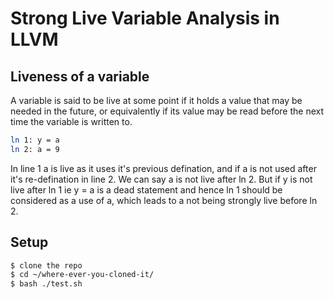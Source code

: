 # Strong Live Variable Analysis in LLVM

## Liveness of a variable

A variable is said to be live at some point if it holds a value that may be needed in the future, or equivalently if its value may be read before the next time the variable is written to.

```sh
ln 1: y = a
ln 2: a = 9
```

In line 1 a is live as it uses it's previous defination, and if a is not used after it's re-defination in line 2. We can say a is not live after ln 2.
But if y is not live after ln 1 ie y = a is a dead statement and hence ln 1 should be considered as a use of a, which leads to a not being strongly live before ln 2.

## Setup

```sh
$ clone the repo
$ cd ~/where-ever-you-cloned-it/
$ bash ./test.sh
```
